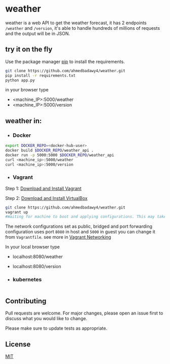 # weather

 weather is a web API to get the weather forecast, it has 2 endpoints `/weather` and `/version`, it's able to handle hundreds of millions of requests and the output will be in JSON.


## try it on the fly

Use the package manager [pip](https://pip.pypa.io/en/stable/) to install the requirements.

```bash
git clone https://github.com/ahmedbadawy4/weather.git
pip install -r requirements.txt
python app.py
```
in your browser type 
* <machine_IP>:5000/weather
* <machine_IP>:5000/version  

## weather in:

* ### Docker

```bash
export DOCKER_REPO=<docker-hub-user>
docker build $DOCKER_REPO/weather_api .
docker run -p 5000:5000 $DOCKER_REPO/weather_api
curl <machine_ip>:5000/weather          
curl <machine_ip>:5000/version
```
* ### Vagrant
Step 1: [Download and Install Vagrant](https://www.vagrantup.com/downloads.html)

Step 2: [Download and Install VirtualBox](https://www.virtualbox.org/wiki/Downloads)

```bash
git clone https://github.com/ahmedbadawy4/weather.git
vagrant up      
#Waiting for machine to boot and applying configurations. This may take a few minutes...
```
The network configurations set as public, bridged and port forwarding configuration uses port `8080` in host and ```5000``` in guest you can change it from `Vagrantfile`. see more in [Vagrant Networking](https://www.vagrantup.com/docs/networking/)

In your local browser type 
* localhost:8080/weather
* localhost:8080/version 

* ### kubernetes
```bash
```




## Contributing
Pull requests are welcome. For major changes, please open an issue first to discuss what you would like to change.

Please make sure to update tests as appropriate.

## License
[MIT](https://choosealicense.com/licenses/mit/)